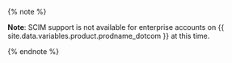 {% note %}

**Note**: SCIM support is not available for enterprise accounts on {{ site.data.variables.product.prodname_dotcom }} at this time.

{% endnote %}
